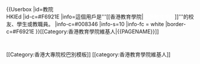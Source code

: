 {{Userbox
  |id=教院<br/>HKIEd
  |id-c=#F6921E
  |info=這個用戶是'''[[香港教育學院|<font color="#FFFFFF">香港教育學院</font>]]'''的校友、學生或教職員。
  |info-c=#008346
  |info-s=10
  |info-fc  = white
  |border-c=#F6921E
}}<includeonly>[[Category:香港教育學院維基人|{{PAGENAME}}]]</includeonly>
<noinclude>
<p style="clear: both; padding-top: 2em">
[[Category:香港大專院校巴別模板]]
</noinclude>
[[category:香港教育學院維基人]]